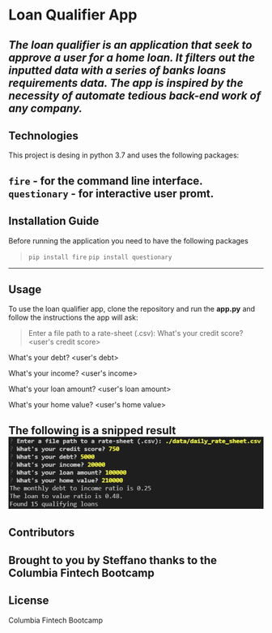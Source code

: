 # Loan Qualifier App
*The loan qualifier is an application that seek to approve a user for a home loan. It filters out the inputted data with a series of banks loans requirements data. The app is inspired by the necessity of automate tedious back-end work of any company.*
---

## Technologies
This project is desing in python 3.7 and uses the following packages:

`fire` - for the command line interface.
`questionary` - for interactive user promt.
---

## Installation Guide
Before running the application you need to have the following packages

>`pip install fire`
 `pip install questionary`
---

## Usage
To use the loan qualifier app, clone the repository and run the **app.py**  and follow the instructions the app will ask:
>Enter a file path to a rate-sheet (.csv): <your path here for the bank loan database>
 What's your credit score? <user's credit score>
 
 What's your debt? <user's debt>
 
 What's your income? <user's income>
 
 What's your loan amount? <user's loan amount>
 
 What's your home value? <user's home value>

The following is a snipped result 
![<example of the returning value of the app>](<Challenge02/example.png>)
---

## Contributors
Brought to you by Steffano thanks to the Columbia Fintech Bootcamp
---

## License
Columbia Fintech Bootcamp
